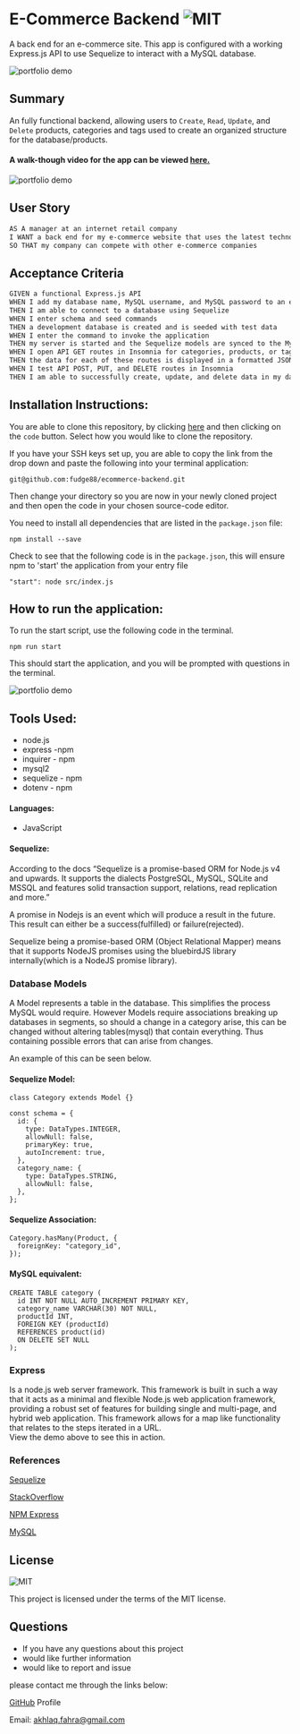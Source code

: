 # E-Commerce Backend ![MIT](https://img.shields.io/static/v1?label=MIT&message=License&color=<COLOR>)

A back end for an e-commerce site. This app is configured with a working Express.js API to use Sequelize to interact with a MySQL database.

![portfolio demo](./img/ecom.gif)

## Summary

An fully functional backend, allowing users to `Create`, `Read`, `Update`, and `Delete` products, categories and tags used to create an organized structure for the database/products.

#### A walk-though video for the app can be viewed [here.](https://drive.google.com/drive/folders/1sSUipZilS01jZNuutv9baDyFuByCu-jU?usp=sharing)

![portfolio demo](./img/wrkbench.gif)

## User Story

```md
AS A manager at an internet retail company
I WANT a back end for my e-commerce website that uses the latest technologies
SO THAT my company can compete with other e-commerce companies
```

## Acceptance Criteria

```md
GIVEN a functional Express.js API
WHEN I add my database name, MySQL username, and MySQL password to an environment variable file
THEN I am able to connect to a database using Sequelize
WHEN I enter schema and seed commands
THEN a development database is created and is seeded with test data
WHEN I enter the command to invoke the application
THEN my server is started and the Sequelize models are synced to the MySQL database
WHEN I open API GET routes in Insomnia for categories, products, or tags
THEN the data for each of these routes is displayed in a formatted JSON
WHEN I test API POST, PUT, and DELETE routes in Insomnia
THEN I am able to successfully create, update, and delete data in my database
```

## Installation Instructions:

You are able to clone this repository, by clicking [here](https://github.com/fudge88/ecommerce-backend) and then clicking on the `code` button. Select how you would like to clone the repository.

If you have your SSH keys set up, you are able to copy the link from the drop down and paste the following into your terminal application:

```
git@github.com:fudge88/ecommerce-backend.git
```

Then change your directory so you are now in your newly cloned project and then open the code in your chosen source-code editor.

You need to install all dependencies that are listed in the `package.json` file:

```
npm install --save
```

Check to see that the following code is in the `package.json`, this will ensure npm to 'start' the application from your entry file

```
"start": node src/index.js
```

## How to run the application:

To run the start script, use the following code in the terminal.

```
npm run start
```

This should start the application, and you will be prompted with questions in the terminal.

![portfolio demo](./img/ecom.gif)

## Tools Used:

- node.js
- express -npm
- inquirer - npm
- mysql2
- sequelize - npm
- dotenv - npm

#### Languages:

- JavaScript

#### Sequelize:

According to the docs “Sequelize is a promise-based ORM for Node.js v4 and upwards. It supports the dialects PostgreSQL, MySQL, SQLite and MSSQL and features solid transaction support, relations, read replication and more.”

A promise in Nodejs is an event which will produce a result in the future. This result can either be a success(fulfilled) or failure(rejected).

Sequelize being a promise-based ORM (Object Relational Mapper) means that it supports NodeJS promises using the bluebirdJS library internally(which is a NodeJS promise library).

### Database Models

A Model represents a table in the database. This simplifies the process MySQL would require. However Models require associations breaking up databases in segments, so should a change in a category arise, this can be changed without altering tables(mysql) that contain everything. Thus containing possible errors that can arise from changes.

An example of this can be seen below.

#### Sequelize Model:

```
class Category extends Model {}

const schema = {
  id: {
    type: DataTypes.INTEGER,
    allowNull: false,
    primaryKey: true,
    autoIncrement: true,
  },
  category_name: {
    type: DataTypes.STRING,
    allowNull: false,
  },
};
```

#### Sequelize Association:

```
Category.hasMany(Product, {
  foreignKey: "category_id",
});
```

#### MySQL equivalent:

```
CREATE TABLE category (
  id INT NOT NULL AUTO_INCREMENT PRIMARY KEY,
  category_name VARCHAR(30) NOT NULL,
  productId INT,
  FOREIGN KEY (productId)
  REFERENCES product(id)
  ON DELETE SET NULL
);
```

### Express

Is a node.js web server framework. This framework is built in such a way that it acts as a minimal and flexible Node.js web application framework, providing a robust set of features for building single and multi-page, and hybrid web application. This framework allows for a map like functionality that relates to the steps iterated in a URL.  
View the demo above to see this in action.

### References

[Sequelize](https://sequelize.org/)

[StackOverflow](https://stackoverflow.com/questions/)

[NPM Express](https://expressjs.com/)

[MySQL](https://www.npmjs.com/package/mysql2)

## License

![MIT](https://img.shields.io/static/v1?label=MIT&message=License&color=<COLOR>)

This project is licensed under the terms of the MIT license.

## Questions

- If you have any questions about this project
- would like further information
- would like to report and issue

please contact me through the links below:

[GitHub](https://github.com/fudge88) Profile

Email: akhlaq.fahra@gmail.com
